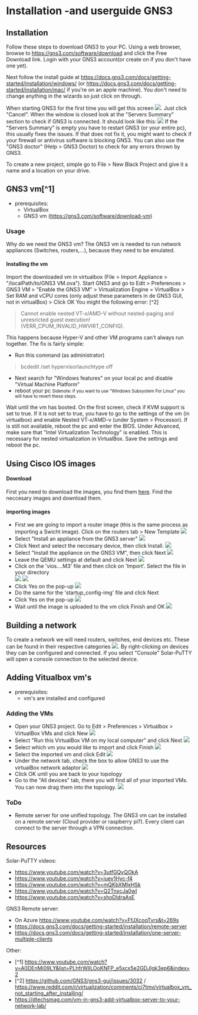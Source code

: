 # Installation -and userguide GNS3

## Installation

Follow these steps to download GNS3 to your PC. Using a web browser, browse to https://gns3.com/software/download and click the Free Download link. Login with your GNS3 account(or create on if you don't have one yet).

Next follow the install guide at https://docs.gns3.com/docs/getting-started/installation/windows/ (or https://docs.gns3.com/docs/getting-started/installation/mac/ if you're on an apple machine). You don't need to change anything in the wizards so just click on through. 

When starting GNS3 for the first time you will get this screen ![](https://i.imgur.com/qRcrUfd.png). Just click "Cancel". When the window is closed look at the "Servers Summary" section to check if GNS3 is connected. It should look like this: ![](https://i.imgur.com/jAYdKTd.png)
If the "Servers Summary" is empty you have to restart GNS3 (or your entire pc), this usually fixes the issues. If that does not fix it, you might want to check if your firewall or antivirus software is blocking GNS3. You can also use the "GNS3 doctor" (Help > GNS3 Doctor) to check for any errors thrown by GNS3.

To create a new project, simple go to File > New Black Project and give it a name and a location on your drive.

## GNS3 vm[^1]
- prerequisites:
  - VirtualBox
  - GNS3 vm (https://gns3.com/software/download-vm)

### Usage
Why do we need the GNS3 vm? The GNS3 vm is needed to run network appliances (Switches, routers,...), because they need to be emulated.   

#### Installing the vm
Import the downloaded vm in virtualbox (File > Import Appliance > "/localPath/to/GNS3 VM.ova"). 
Start GNS3 and go to Edit > Preferences > GNS3 VM > "Enable the GNS3 VM" > Virtualization Engine = VirtualBox > Set RAM and vCPU cores  (only adjust these parameters in de GNS3 GUI, not in virtualBox) > Click OK
You might the following error: [^2]
 
> Cannot enable nested VT-x/AMD-V without nested-paging and unresricted guest execution! (VERR_CPUM_INVALID_HWVIRT_CONFIG). 

This happens because Hyper-V and other VM programs can't always run together. The fix is fairly simple: 
- Run this command (as administrator) 
> bcdedit /set hypervisorlaunchtype off
- Next search for "Windows features" on your local pc and disable "Virtual Machine Platform"
- reboot your pc
<small>Sidenote: if you want to use "Windows Subsystem For Linux" you will have to revert these steps.</small>

Wait until the vm has booted. On the first screen, check if KVM support is set to true. If it is not set to true, you have to go to the settings of the vm (in virtualbox) and enable Nested VT-x/AMD-v (under System > Processor). If is still not available, reboot the pc and enter the BIOS. Under Advanced, make sure that "Intel Virtualization Technology" is enabled. This is necessary for nested virtualization in VirtualBox. Save the settings and reboot the pc. 

## Using Cisco IOS images
#### Download
First you  need to download the images, you find them [here](https://drive.google.com/drive/folders/102jxZ9ECpe6ZFtXYdK_81iEVuuFoGOGR). Find the neccesary images and download them. 

#### importing images
- First we are going to import a router image (this is the same process as importing a Swicht image). Click on the routers tab > New Template 
![](https://i.imgur.com/5c8MaCl.png)
- Select "Install an appliance from the GNS3 server" 
![](https://i.imgur.com/WyTJwSf.png) 
- Click Next and select the neccesary device, then click Install.
![](https://i.imgur.com/pjlNCiB.png)
- Select "Install the appliance on the GNS3 VM", then click Next 
![](https://i.imgur.com/h9KOwgy.png)
- Leave the QEMU settings at default and click Next 
![](https://i.imgur.com/yzLK5m8.png)
- Click on the 'vios....M3' file and then click on 'Import'. Select the file in your directory  
![](https://i.imgur.com/16C5BEB.png)
![](https://i.imgur.com/11PkVPx.png)
- Click Yes on the pop-up 
![](https://i.imgur.com/hPceA3I.png)
- Do the same for the 'startup_config-img' file and click Next 
- Click Yes on the pop-up
![](https://i.imgur.com/vwVrxSZ.png)
- Wait until the image is uploaded to the vm click Finish and OK
![](https://i.imgur.com/EqVxUsn.png)

## Building a network
To create a network we will need routers, switches, end devices etc. These can be found in their respective categories ![](https://i.imgur.com/V91iLvN.png). 
By right-clicking on devices they can be configured and connected. If you select "Console" Solar-PuTTY will open a console connection to the selected device.

## Adding Vitualbox vm's 
- prerequisites:
  - vm's are installed and configured
### Adding the VMs
- Open your GNS3 project. Go to Edit > Preferences > Virtualbox > VirtualBox VMs and click New
![](https://i.imgur.com/sM1hhxk.png)
- Select "Run this VirtualBox VM on my local computer" and click Next 
![](https://i.imgur.com/h353qoh.png)
- Select which vm you would like to import and click Finish
![](https://i.imgur.com/sUn7wsG.png) 
- Select the imported vm and click Edit
![](https://i.imgur.com/sAlOkr6.png)
- Under the network tab, check the box to allow GNS3 to use the virtualBox network adaptor
![](https://i.imgur.com/B3SBf1R.png)
- Click OK until you are back to your topology 
- Go to the "All devices" tab, there you will find all of your imported VMs. You can now drag them into the topology.
![](https://i.imgur.com/68H5ftq.png)

### ToDo
- Remote server for one unified topology. The GNS3 vm can be installed on a remote server (Cloud provider or raspberry pi?). Every client can connect to the server through a VPN connection. 

## Resources
Solar-PuTTY videos:
- https://www.youtube.com/watch?v=3utfGQyQOkA
- https://www.youtube.com/watch?v=iuev1Hyc-f4
- https://www.youtube.com/watch?v=mQKbXMIxHSk
- https://www.youtube.com/watch?v=Q2TnxcJa0wI
- https://www.youtube.com/watch?v=shoDldraAsE

GNS3 Remote server: 
- On Azure https://www.youtube.com/watch?v=FfJXcoqTvrs&t=269s
- https://docs.gns3.com/docs/getting-started/installation/remote-server
- https://docs.gns3.com/docs/getting-started/installation/one-server-multiple-clients

Other: 
- [^1] https://www.youtube.com/watch?v=A0DEnMi09LY&list=PLhfrWIlLOoKNFP_e5xcx5e2GDJIgk3ep6&index=2
- [^2] https://github.com/GNS3/gns3-gui/issues/3032 / https://www.reddit.com/r/virtualization/comments/ci7tmv/virtualbox_vm_not_starting_after_installing/
- https://dtechsmag.com/vm-in-gns3-add-virtualbox-server-to-your-network-lab/ 